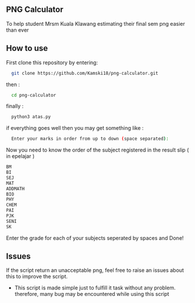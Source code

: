 
## PNG Calculator
To help student Mrsm Kuala Klawang estimating their final sem png easier than ever


## How to use

First clone this repository by entering:

```bash
  git clone https://github.com/Kamski18/png-calculator.git
```
then :

```bash
  cd png-calculator
```
finally :

```bash
  python3 atas.py 
```

if everything goes well then you may get something like :

```bash
  Enter your marks in order from up to down (space separated): 
```

Now you need to know the order of the subject registered in the result slip ( in epelajar )

```bash
BM
BI
SEJ
MAT
ADDMATH
BIO
PHY
CHEM
PAI
PJK
SENI
SK
```
Enter the grade for each of your subjects seperated by spaces and Done!

## Issues

If the script return an unacceptable png, feel free to raise an issues about this to improve the script. 

* This script is made simple just to fulfill it task without any problem. therefore, many bug may be encountered while using this script

